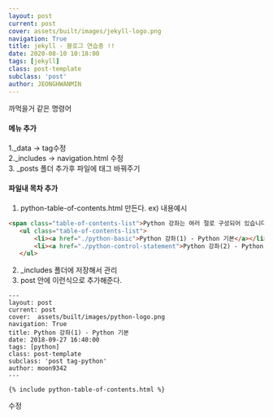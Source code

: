 ```yaml
---
layout: post
current: post
cover: assets/built/images/jekyll-logo.png
navigation: True
title: jekyll - 블로그 연습중 !!
date: 2020-08-10 10:18:00
tags: [jekyll]
class: post-template
subclass: 'post'
author: JEONGHWANMIN
---
```

까먹을거 같은 명령어 

#### 메뉴 추가 
1._data -> tag수정 <br>2._includes -> navigation.html 수정<br>3. _posts 폴더 추가후 파일에 
태그 바꿔주기

#### 파일내 목차 추가 
1. python-table-of-contents.html 만든다.
ex) 내용예시
~~~html
<span class="table-of-contents-list">Python 강좌는 여러 절로 구성되어 있습니다. </span>
   <ul class="table-of-contents-list">
       <li><a href="./python-basic">Python 강좌(1) - Python 기본</a></li>
       <li><a href="./python-control-statement">Python 강좌(2) - Python 제어문</a></li>
   </ul>
~~~
2. _includes 폴더에 저장해서 관리
3. post 안에 이런식으로 추가해준다.
 ~~~
---
layout: post
current: post
cover:  assets/built/images/python-logo.png
navigation: True
title: Python 강좌(1) - Python 기본 
date: 2018-09-27 16:40:00
tags: [python]
class: post-template
subclass: 'post tag-python'
author: moon9342
---

{% include python-table-of-contents.html %}

~~~

수정

